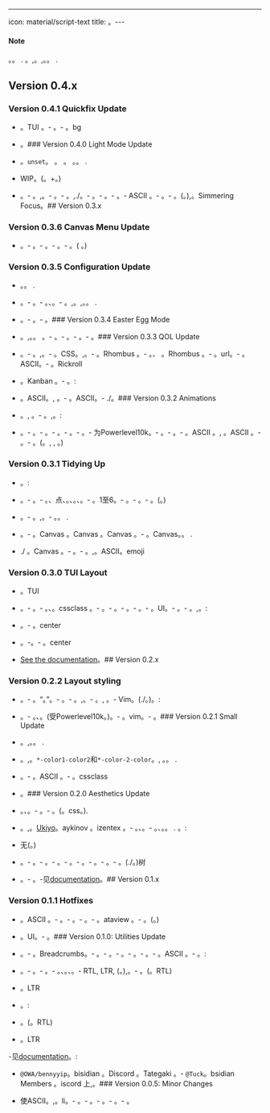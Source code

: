 ---
icon: material/script-text
title: 。---

#### Note

。。
.
。,。,。。
.

 

## Version 0.4.x

### Version 0.4.1 Quickfix Update

- 。TUI 。- 。- 。bg

- 。### Version 0.4.0 Light Mode Update

- 。`unset`。 。 。 。。
.

- WIP。(。+。)

- 。- 。,。- 。- 。,./。- 。- 。- 。- ASCII 。- 。- 。(。),。Simmering Focus。## Version 0.3.x

### Version 0.3.6 Canvas Menu Update

- 。- 。- 。- 。- 。( 。)

### Version 0.3.5 Configuration Update

- 。。
.

- 。- 。- 。、。- 。,。,。。
.

- 。- 。- 。### Version 0.3.4 Easter Egg Mode

- 。,。。
。- 。- 。- 。- 。### Version 0.3.3 QOL Update

- 。- 。,。- 。CSS。,。- 。Rhombus 。-  。、 。Rhombus 。- 。url。- 。ASCII。- 。Rickroll

- 。Kanban 。- 。:

- 。ASCII。, 。- 。ASCII。- ./。### Version 0.3.2 Animations

- 。, 。- 。,。:

- 。- 。- 。- 。- 。- 。- 为Powerlevel10k。- 。- 。- 。ASCII 。, 。ASCII 。- 。- 。(。,
,
。)

### Version 0.3.1 Tidying Up

- 。:

- 。- 。- 。、点、。、。、。- 。1至6。- 。- 。- 。(。)

- 。- 。,。- 。。
.

- 。- 。Canvas 。Canvas 。Canvas 。- 。Canvas。。
.

- ./ 。Canvas 。- 。- 。,。ASCII。emoji

### Version 0.3.0 TUI Layout

- 。TUI

- 。- 。- 。、。cssclass
。- 。- 。- 。- 。- 。UI。- 。- 。,。:

- 。- 。center

- 。-。- 。center

- [See the documentation](../index.md)。## Version 0.2.x

### Version 0.2.2 Layout styling

- 。- 。“。”。- 。- 。,。- 。, 。- Vim。(./。)。:

- 。- 。、。(受Powerlevel10k。)。- 。vim。- 。### Version 0.2.1 Small Update

- 。,。。
.

- 。,。`*-color1-color2`和`*-color-2-color`。, 。。
.

- 。- 。ASCII 。- 。cssclass

- 。### Version 0.2.0 Aesthetics Update

- 。、。- 。- 。(。css。).

- 。,。[Ukiyo](https://github.com/technerium/obsidian-ukiyo)。aykinov 。izentex 。- 。、。- 。、。。
.
。:

- 无(。)

- 。- 。- 。- 。-  。- 。- 。- 。- 。(./。)树

- 。- 。-见[documentation](../index.md)。## Version 0.1.x

### Version 0.1.1 Hotfixes

- 。ASCII 。- 。- 。- 。- 。ataview 。- 。(。)

- 。UI。- 。### Version 0.1.0: Utilities Update

- 。- 。Breadcrumbs。- 。- 。- 。- 。- 。- 。ASCII 。- 。:

- 。- 。- 。- 。、。、。- RTL, LTR, (。),。- 。(。RTL)

- 。LTR

- 。:

- 。(。RTL)

- 。LTR

-见[documentation](../index.md)。:

- `@OWA/bennyyip`。bisidian 。Discord 。Tategaki 。- `@Tuck`。bsidian Members 。iscord 上,。### Version 0.0.5: Minor Changes

- 使ASCII。,。li。- 。- 。- 。- 。- 。